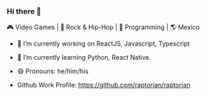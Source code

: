 ### Hi there 👋
🎮 Video Games | 🎼 Rock & Hip-Hop | 💙 Programming | 🌎 Mexico

- 🔭  I’m currently working on ReactJS, Javascript, Typescript
- 🌱  I’m currently learning Python, React Native.
- 😄  Pronouns: he/him/his

- Github Work Profile: https://github.com/raptorian/raptorian



<!--
**dorian-morones/dorian-morones** is a ✨ _special_ ✨ repository because its `README.md` (this file) appears on your GitHub profile.

Here are some ideas to get you started:

- 🔭 I’m currently working on ...
- 🌱 I’m currently learning ...
- 👯 I’m looking to collaborate on ...
- 🤔 I’m looking for help with ...
- 💬 Ask me about ...
- 📫 How to reach me: ...
- 😄 Pronouns: ...
- ⚡ Fun fact: ...

<p align="left">
  <img src="https://konpa.github.io/devicon/devicon.git/icons/javascript/javascript-original.svg" alt="javascript" width="24px" height="24px"/> !
  <img src="https://konpa.github.io/devicon/devicon.git/icons/react/react-original-wordmark.svg" alt="react" width="24px" height="24px"/>
  <img src="https://konpa.github.io/devicon/devicon.git/icons/typescript/typescript-original.svg" alt="javascript" width="24px" height="24px"/>
</p>

-->
